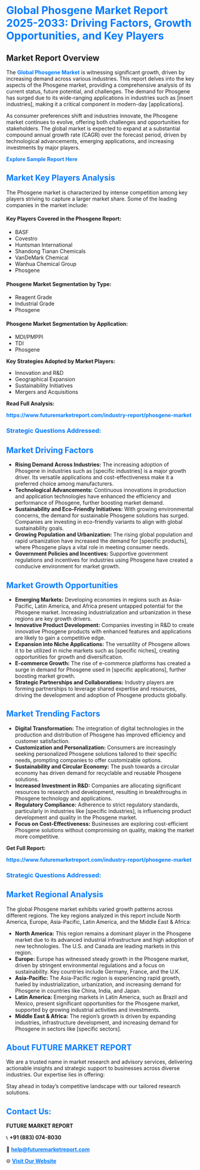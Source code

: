 <h1 style="color: #007BFF;">Global Phosgene Market Report 2025-2033: Driving Factors, Growth Opportunities, and Key Players</h1>

<section id="overview">
<h2>Market Report Overview</h2>
<p>The <a href="https://www.futuremarketreport.com/industry-report/phosgene-market" style="color: #007BFF; text-decoration: none;"><strong>Global Phosgene Market</strong></a> is witnessing significant growth, driven by increasing demand across various industries. This report delves into the key aspects of the Phosgene market, providing a comprehensive analysis of its current status, future potential, and challenges. The demand for Phosgene has surged due to its wide-ranging applications in industries such as [insert industries], making it a critical component in modern-day [applications].</p>
<p>As consumer preferences shift and industries innovate, the Phosgene market continues to evolve, offering both challenges and opportunities for stakeholders. The global market is expected to expand at a substantial compound annual growth rate (CAGR) over the forecast period, driven by technological advancements, emerging applications, and increasing investments by major players.</p>
</section>

<section id="overview">
<p><a href="https://www.futuremarketreport.com/request-sample/reportId=50945" style="color: #007BFF; text-decoration: none;"><strong>Explore Sample Report Here</strong></a></p>
</section>

<section id="key-players">
<h2 style="color: #007BFF;">Market Key Players Analysis</h2>
<p>The Phosgene market is characterized by intense competition among key players striving to capture a larger market share. Some of the leading companies in the market include:</p>
<h4>Key Players Covered in the Phosgene Report:</h4>
<ul><li>BASF</li><li>Covestro</li><li>Huntsman International</li><li>Shandong Tianan Chemicals</li><li>VanDeMark Chemical</li><li>Wanhua Chemical Group</li><li>Phosgene</li></ul>
<h4>Phosgene Market Segmentation by Type:</h4>
<ul><li>Reagent Grade</li><li>Industrial Grade</li><li>Phosgene</li></ul>

<h4>Phosgene Market Segmentation by Application:</h4>
<ul><li>MDI/PMPPI</li><li>TDI</li><li>Phosgene</li></ul>
<p><strong>Key Strategies Adopted by Market Players:</strong></p>
<ul>
<li>Innovation and R&D</li>
<li>Geographical Expansion</li>
<li>Sustainability Initiatives</li>
<li>Mergers and Acquisitions</li>
</ul>
</section>

<section>
<p><strong>Read Full Analysis: </strong></p><a href="https://www.futuremarketreport.com/industry-report/phosgene-market" style="color: #007BFF; text-decoration: none;"><strong>https://www.futuremarketreport.com/industry-report/phosgene-market</strong></a>
<h3 style="color: #007BFF;">Strategic Questions Addressed:</h3>
</section>

<section id="driving-factors">
<h2 style="color: #007BFF;">Market Driving Factors</h2>
<ul>
<li><strong>Rising Demand Across Industries:</strong> The increasing adoption of Phosgene in industries such as [specific industries] is a major growth driver. Its versatile applications and cost-effectiveness make it a preferred choice among manufacturers.</li>
<li><strong>Technological Advancements:</strong> Continuous innovations in production and application technologies have enhanced the efficiency and performance of Phosgene, further boosting market demand.</li>
<li><strong>Sustainability and Eco-Friendly Initiatives:</strong> With growing environmental concerns, the demand for sustainable Phosgene solutions has surged. Companies are investing in eco-friendly variants to align with global sustainability goals.</li>
<li><strong>Growing Population and Urbanization:</strong> The rising global population and rapid urbanization have increased the demand for [specific products], where Phosgene plays a vital role in meeting consumer needs.</li>
<li><strong>Government Policies and Incentives:</strong> Supportive government regulations and incentives for industries using Phosgene have created a conducive environment for market growth.</li>
</ul>
</section>

<section id="growth-opportunities">
<h2 style="color: #007BFF;">Market Growth Opportunities</h2>
<ul>
<li><strong>Emerging Markets:</strong> Developing economies in regions such as Asia-Pacific, Latin America, and Africa present untapped potential for the Phosgene market. Increasing industrialization and urbanization in these regions are key growth drivers.</li>
<li><strong>Innovative Product Development:</strong> Companies investing in R&D to create innovative Phosgene products with enhanced features and applications are likely to gain a competitive edge.</li>
<li><strong>Expansion into Niche Applications:</strong> The versatility of Phosgene allows it to be utilized in niche markets such as [specific niches], creating opportunities for growth and diversification.</li>
<li><strong>E-commerce Growth:</strong> The rise of e-commerce platforms has created a surge in demand for Phosgene used in [specific applications], further boosting market growth.</li>
<li><strong>Strategic Partnerships and Collaborations:</strong> Industry players are forming partnerships to leverage shared expertise and resources, driving the development and adoption of Phosgene products globally.</li>
</ul>
</section>

<section id="trending-factors">
<h2 style="color: #007BFF;">Market Trending Factors</h2>
<ul>
<li><strong>Digital Transformation:</strong> The integration of digital technologies in the production and distribution of Phosgene has improved efficiency and customer satisfaction.</li>
<li><strong>Customization and Personalization:</strong> Consumers are increasingly seeking personalized Phosgene solutions tailored to their specific needs, prompting companies to offer customizable options.</li>
<li><strong>Sustainability and Circular Economy:</strong> The push towards a circular economy has driven demand for recyclable and reusable Phosgene solutions.</li>
<li><strong>Increased Investment in R&D:</strong> Companies are allocating significant resources to research and development, resulting in breakthroughs in Phosgene technology and applications.</li>
<li><strong>Regulatory Compliance:</strong> Adherence to strict regulatory standards, particularly in industries like [specific industries], is influencing product development and quality in the Phosgene market.</li>
<li><strong>Focus on Cost-Effectiveness:</strong> Businesses are exploring cost-efficient Phosgene solutions without compromising on quality, making the market more competitive.</li>
</ul>
</section>

<section>
<p><strong>Get Full Report: </strong></p><a href="https://www.futuremarketreport.com/industry-report/phosgene-market" style="color: #007BFF; text-decoration: none;"><strong>https://www.futuremarketreport.com/industry-report/phosgene-market</strong></a>
<h3 style="color: #007BFF;">Strategic Questions Addressed:</h3>
</section>


<section id="regional-analysis">
<h2 style="color: #007BFF;">Market Regional Analysis</h2>
<p>The global Phosgene market exhibits varied growth patterns across different regions. The key regions analyzed in this report include North America, Europe, Asia-Pacific, Latin America, and the Middle East & Africa:</p>
<ul>
<li><strong>North America:</strong> This region remains a dominant player in the Phosgene market due to its advanced industrial infrastructure and high adoption of new technologies. The U.S. and Canada are leading markets in this region.</li>
<li><strong>Europe:</strong> Europe has witnessed steady growth in the Phosgene market, driven by stringent environmental regulations and a focus on sustainability. Key countries include Germany, France, and the U.K.</li>
<li><strong>Asia-Pacific:</strong> The Asia-Pacific region is experiencing rapid growth, fueled by industrialization, urbanization, and increasing demand for Phosgene in countries like China, India, and Japan.</li>
<li><strong>Latin America:</strong> Emerging markets in Latin America, such as Brazil and Mexico, present significant opportunities for the Phosgene market, supported by growing industrial activities and investments.</li>
<li><strong>Middle East & Africa:</strong> The region’s growth is driven by expanding industries, infrastructure development, and increasing demand for Phosgene in sectors like [specific sectors].</li>
</ul>
</section>

<footer>
<h2 style="color: #007BFF;">About FUTURE MARKET REPORT</h2>
<p>We are a trusted name in market research and advisory services, delivering actionable insights and strategic support to businesses across diverse industries. Our expertise lies in offering:</p>

<p>Stay ahead in today’s competitive landscape with our tailored research solutions.</p>

<h2 style="color: #007BFF;">Contact Us:</h2>
<p><strong>FUTURE MARKET REPORT</strong></p>
<p>📞 <strong>+91 (883) 074-8030</strong></p>
<p>📧 <strong><a href="mailto:help@futuremarketreport.com" style="color: #007BFF;">help@futuremarketreport.com</a></strong></p>
<p>🌐 <strong><a href="https://www.futuremarketreport.com/" style="color: #007BFF;">Visit Our Website</a></strong></p>
</footer>